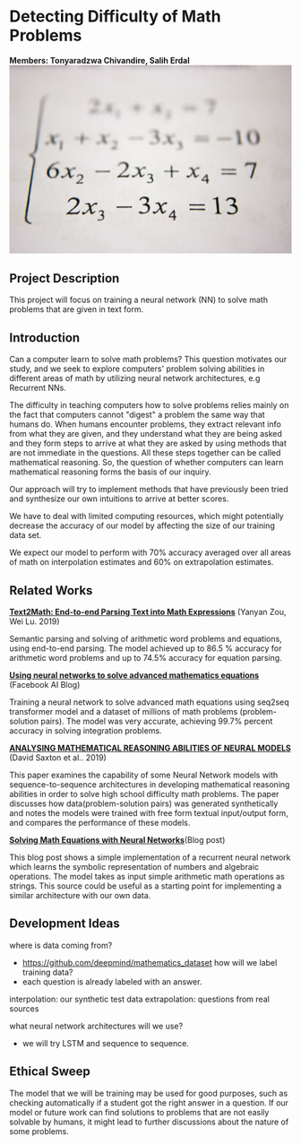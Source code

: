# Detecting Difficulty of Math Problems
**Members: Tonyaradzwa Chivandire, Salih Erdal**
![](mathematics.jpeg)

## Project Description

This project will focus on training a neural network (NN) to solve math problems that are given in text form. 

## Introduction

Can a computer learn to solve math problems? This question motivates our study, and we seek to explore computers' problem solving abilities in different areas of math by utilizing neural network architectures, e.g Recurrent NNs.

The difficulty in teaching computers how to solve problems relies mainly on the fact that computers cannot "digest" a problem the same way that humans do. When humans encounter problems, they extract relevant info from what they are given, and they understand what they are being asked and they form steps to arrive at what they are asked by using methods that are not immediate in the questions. All these steps together can be called mathematical reasoning. So, the question of whether computers can learn mathematical reasoning forms the basis of our inquiry. 

Our approach will try to implement methods that have previously been tried and synthesize our own intuitions to arrive at better scores.

We have to deal with limited computing resources, which might potentially decrease the accuracy of our model by affecting the size of our training data set.

We expect our model to perform with 70% accuracy averaged over all areas of math on interpolation estimates and 60% on extrapolation estimates. 

## Related Works
[**Text2Math: End-to-end Parsing Text into Math Expressions**](https://arxiv.org/abs/1910.06571)
(Yanyan Zou, Wei Lu. 2019)

Semantic parsing and solving of arithmetic word problems and equations, using end-to-end parsing. The model achieved up to 86.5 % accuracy for arithmetic word problems and up to 74.5% accuracy for equation parsing.

[**Using neural networks to solve advanced mathematics equations**](https://ai.facebook.com/blog/using-neural-networks-to-solve-advanced-mathematics-equations/)
(Facebook AI Blog)

Training a neural network to solve advanced math equations using seq2seq transformer model and a dataset of millions of math problems (problem-solution pairs). The model was very accurate, achieving 99.7% percent accuracy in solving integration problems.

[**ANALYSING MATHEMATICAL REASONING ABILITIES OF NEURAL MODELS**](https://openreview.net/pdf?id=H1gR5iR5FX) (David Saxton et al.. 2019)

This paper examines the capability of some Neural Network models with sequence-to-sequence architectures in developing mathematical reasoning abilities in order to solve high school difficulty math problems. The paper discusses how data(problem-solution pairs) was generated synthetically and notes the models were trained with free form textual input/output form, and compares the performance of these models.

[**Solving Math Equations with Neural Networks**](https://ai.plainenglish.io/solving-math-equations-with-neural-networks-f015351995e8)(Blog post)

This blog post shows a simple implementation of a recurrent neural network which learns the symbolic representation of numbers and algebraic operations. The model takes as input simple arithmetic math operations as strings. This source could be useful as a starting point for implementing a similar architecture with our own data.

## Development Ideas

where is data coming from?
  * https://github.com/deepmind/mathematics_dataset
how will we label training data?
  * each question is already labeled with an answer.

interpolation: our synthetic test data
extrapolation: questions from real sources

what neural network architectures will we use?
  * we will try LSTM and sequence to sequence.
  
## Ethical Sweep

The model that we will be training may be used for good purposes, such as checking automatically if a student got the right answer in a question. If our model or future work can find solutions to problems that are not easily solvable by humans, it might lead to further discussions about the nature of some problems.  

